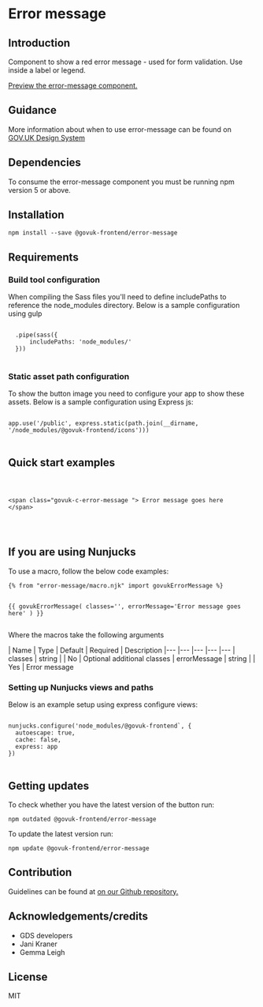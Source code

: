 


<h1 class="govuk-u-heading-36">
Error message
</h1>

<h2 class="govuk-u-heading-24">Introduction</h2>
<p class="govuk-u-core-24">
  Component to show a red error message - used for form validation.
  Use inside a label or legend.
</p>


<p class="govuk-u-copy-19">
<a href="http://govuk-frontend-review.herokuapp.com/components/error-message/preview">Preview the error-message component.
</a>
</p>

<h2 class="govuk-u-heading-24">Guidance</h2>

<p class="govuk-u-copy-19">
  More information about when to use error-message can be found on <a href="http://www.linktodesignsystem.com/error-message" title="Link to read guidance on the use of error-message on Gov.uk Design system website">GOV.UK Design System</a>
</p>

<h2 class="govuk-u-heading-24">Dependencies</h2>

<p class="govuk-u-copy-19">To consume the error-message component you must be running npm version 5 or above. </p>

<p class="govuk-u-copy-19"></p>

<h2 class="govuk-u-heading-24">Installation</h2>
<pre><code>npm install --save @govuk-frontend/error-message</code></pre>

<h2 class="govuk-u-heading-24">Requirements</h2>
<h3 class="govuk-u-bold-19">Build tool configuration</h3>
<p class="govuk-u-copy-19">When compiling the Sass files you'll need to define includePaths to reference the node_modules directory. Below is a sample configuration using gulp</p>
<pre>
<code>
  .pipe(sass({
      includePaths: 'node_modules/'
  }))
</code>
</pre>

<h3 class="govuk-u-bold-19">Static asset path configuration</h3>
<p class="govuk-u-copy-19">To show the button image you need to configure your app to show these assets. Below is a sample configuration using Express js:</p>
<pre>
<code>
app.use('/public', express.static(path.join(__dirname, '/node_modules/@govuk-frontend/icons')))
</code>
</pre>

<h2 class="govuk-u-heading-24">Quick start examples</h2>
<p class="govuk-u-copy-19"></p>
<pre>
<code>
  
&lt;span class=&quot;govuk-c-error-message &quot;&gt;
  Error message goes here
&lt;/span&gt;


</code>
</pre>


<h2 class="govuk-u-heading-24">If you are using Nunjucks</h2>
<p class="govuk-u-copy-19">To use a macro, follow the below code examples:</p>
<pre><code>{% from &quot;error-message/macro.njk&quot; import govukErrorMessage %}

{{ govukErrorMessage(
  classes=&#39;&#39;,
  errorMessage=&#39;Error message goes here&#39;
  )
}}
</code></pre>

<p class="govuk-u-copy-19">Where the macros take the following arguments</p>

<div>
<!-- TODO: Use the table macro here and pass it component argument data -->
| Name          | Type    | Default | Required  | Description
|---            |---      |---      |---        |---
| classes       | string  |         | No        | Optional additional classes
| errorMessage  | string  |         | Yes       | Error message
</div>

<h3 class="govuk-u-bold-19">Setting up Nunjucks views and paths</h3>
<p class="govuk-u-copy-19">Below is an example setup using express configure views:</p>
<pre>
<code>
nunjucks.configure('node_modules/@govuk-frontend`, {
  autoescape: true,
  cache: false,
  express: app
})
</code>
</pre>

<h2 class="govuk-u-heading-24">Getting updates</h2>

<p class="govuk-u-copy-19">To check whether you have the latest version of the button run:</p>

<pre><code>npm outdated @govuk-frontend/error-message</code></pre>

<p class="govuk-u-copy-19">To update the latest version run:</p>

<pre><code>npm update @govuk-frontend/error-message</code></pre>

<h2 class="govuk-u-heading-24">Contribution</h2>
<p class="govuk-u-copy-19">
  Guidelines can be found at <a href="https://github.com/alphagov/govuk-frontend/blob/master/CONTRIBUTING.md" title="link to contributing guidelines on our github repository">on our Github repository.</a>
</p>

<h2 class="govuk-u-heading-24">Acknowledgements/credits</h2>

<ul class="govuk-c-list ">

  <li>
        GDS developers
  </li>
  <li>
        Jani Kraner
  </li>
  <li>
        Gemma Leigh
  </li>

</ul>


<h2 class="govuk-u-heading-24">License</h2>
<p class="govuk-u-copy-19">MIT</p>
